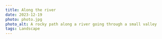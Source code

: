 ```yaml
---
title: Along the river
date: 2023-12-19
photo: photo.jpg
photo_alt: A rocky path along a river going through a small valley
tags: Landscape
---
```

